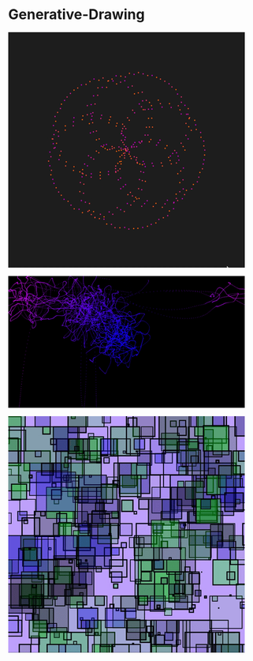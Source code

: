 # Generative-Drawing

![](https://github.com/gpols/Generative-Drawing/blob/0188bf397111e9d827821e76ec5427039312cf03/phase_sketch.gif)

![](https://github.com/gpols/Generative-Drawing/blob/c2b3749efb330332f6d6a434f6948953d7177ef2/images%3Agifs/autonomous_agent_gif.gif)

![](https://github.com/gpols/Generative-Drawing/blob/e8fc57195786fade6053f0f43d8e5637368b3c89/images%3Agifs/random.gif)






